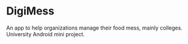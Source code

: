 # DigiMess

An app to help organizations manage their food mess, mainly colleges.
University Android mini project.
